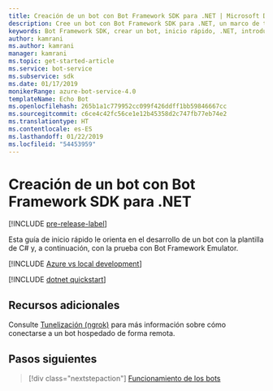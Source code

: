 ```yaml
---
title: Creación de un bot con Bot Framework SDK para .NET | Microsoft Docs
description: Cree un bot con Bot Framework SDK para .NET, un marco de trabajo eficaz para la creación de bots.
keywords: Bot Framework SDK, crear un bot, inicio rápido, .NET, introducción, bot de C#
author: kamrani
ms.author: kamrani
manager: kamrani
ms.topic: get-started-article
ms.service: bot-service
ms.subservice: sdk
ms.date: 01/17/2019
monikerRange: azure-bot-service-4.0
templateName: Echo Bot
ms.openlocfilehash: 265b1a1c779952cc099f426ddff1bb59846667cc
ms.sourcegitcommit: c6ce4c42fc56ce1e12b45358d2c747fb77eb74e2
ms.translationtype: HT
ms.contentlocale: es-ES
ms.lasthandoff: 01/22/2019
ms.locfileid: "54453959"
---
```

# <a name="create-a-bot-with-the-bot-framework-sdk-for-net"></a>Creación de un bot con Bot Framework SDK para .NET

[!INCLUDE [pre-release-label](../includes/pre-release-label.md)]

Esta guía de inicio rápido le orienta en el desarrollo de un bot con la plantilla de C# y, a continuación, con la prueba con Bot Framework Emulator.

[!INCLUDE [Azure vs local development](~/includes/snippet-quickstart-paths.md)]

[!INCLUDE [dotnet quickstart](~/includes/quickstart-dotnet.md)]

## <a name="additional-resources"></a>Recursos adicionales

Consulte [Tunelización (ngrok)](https://github.com/Microsoft/BotFramework-Emulator/wiki/Tunneling-(ngrok)) para más información sobre cómo conectarse a un bot hospedado de forma remota.

## <a name="next-steps"></a>Pasos siguientes

> [!div class="nextstepaction"]
> [Funcionamiento de los bots](../v4sdk/bot-builder-basics.md) 
